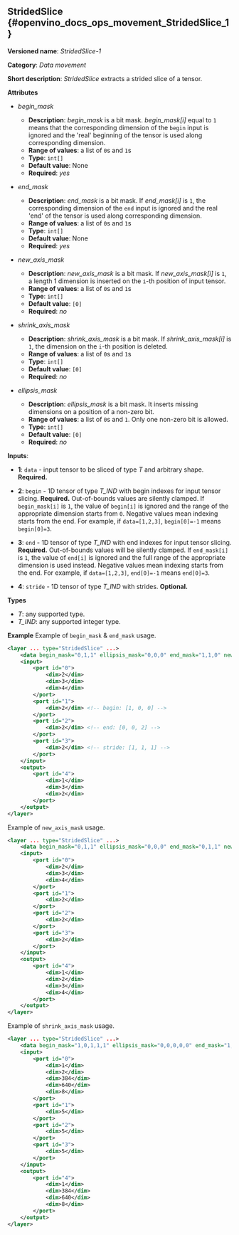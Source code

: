 ## StridedSlice <a name="StridedSlice"></a> {#openvino_docs_ops_movement_StridedSlice_1}

**Versioned name**: *StridedSlice-1*

**Category**: *Data movement*

**Short description**: *StridedSlice* extracts a strided slice of a tensor.

**Attributes**

*   *begin_mask*

    * **Description**: *begin_mask* is a bit mask. *begin_mask[i]* equal to `1` means that the corresponding dimension of the `begin` input is ignored and the 'real' beginning of the tensor is used along corresponding dimension.
    * **Range of values**: a list of `0`s and `1`s
    * **Type**: `int[]`
    * **Default value**: None
    * **Required**: *yes*

*   *end_mask*

    * **Description**: *end_mask* is a bit mask. If *end_mask[i]* is `1`, the corresponding dimension of the `end` input is ignored and the real 'end' of the tensor is used along corresponding dimension.
    * **Range of values**: a list of `0`s and `1`s
    * **Type**: `int[]`
    * **Default value**: None
    * **Required**: *yes*

*   *new_axis_mask*

    * **Description**: *new_axis_mask* is a bit mask. If *new_axis_mask[i]* is `1`, a length 1 dimension is inserted on the `i`-th position of input tensor.
    * **Range of values**: a list of `0`s and `1`s
    * **Type**: `int[]`
    * **Default value**: `[0]`
    * **Required**: *no*

*   *shrink_axis_mask*

    * **Description**: *shrink_axis_mask* is a bit mask. If *shrink_axis_mask[i]* is `1`, the dimension on the `i`-th position is deleted.
    * **Range of values**: a list of `0`s and `1`s
    * **Type**: `int[]`
    * **Default value**: `[0]`
    * **Required**: *no*

*   *ellipsis_mask*

    * **Description**: *ellipsis_mask* is a bit mask. It inserts missing dimensions on a position of a non-zero bit.
    * **Range of values**: a list of `0`s and `1`. Only one non-zero bit is allowed.
    * **Type**: `int[]`
    * **Default value**: `[0]`
    * **Required**: *no*

**Inputs**:

*   **1**: `data` - input tensor to be sliced of type *T* and arbitrary shape. **Required.**

*   **2**: `begin` - 1D tensor of type *T_IND* with begin indexes for input tensor slicing. **Required.**
    Out-of-bounds values are silently clamped. If `begin_mask[i]` is `1`, the value of `begin[i]` is ignored and the range of the appropriate dimension starts from `0`. Negative values mean indexing starts from the end. For example, if `data=[1,2,3]`, `begin[0]=-1` means `begin[0]=3`.

*   **3**: `end` - 1D tensor of type *T_IND* with end indexes for input tensor slicing. **Required.**
    Out-of-bounds values will be silently clamped. If `end_mask[i]` is `1`, the value of `end[i]` is ignored and the full range of the appropriate dimension is used instead. Negative values mean indexing starts from the end. For example, if `data=[1,2,3]`, `end[0]=-1` means `end[0]=3`.

*   **4**: `stride` - 1D tensor of type *T_IND* with strides. **Optional.**

**Types**
* *T*: any supported type.
* *T_IND*: any supported integer type.

**Example**
Example of `begin_mask` & `end_mask` usage.
```xml
<layer ... type="StridedSlice" ...>
    <data begin_mask="0,1,1" ellipsis_mask="0,0,0" end_mask="1,1,0" new_axis_mask="0,0,0" shrink_axis_mask="0,0,0"/>
    <input>
        <port id="0">
            <dim>2</dim>
            <dim>3</dim>
            <dim>4</dim>
        </port>
        <port id="1">
            <dim>2</dim> <!-- begin: [1, 0, 0] -->
        </port>
        <port id="2">
            <dim>2</dim> <!-- end: [0, 0, 2] -->
        </port>
        <port id="3">
            <dim>2</dim> <!-- stride: [1, 1, 1] -->
        </port>
    </input>
    <output>
        <port id="4">
            <dim>1</dim>
            <dim>3</dim>
            <dim>2</dim>
        </port>
    </output>
</layer>
```

Example of `new_axis_mask` usage.
```xml
<layer ... type="StridedSlice" ...>
    <data begin_mask="0,1,1" ellipsis_mask="0,0,0" end_mask="0,1,1" new_axis_mask="1,0,0" shrink_axis_mask="0,0,0"/>
    <input>
        <port id="0">
            <dim>2</dim>
            <dim>3</dim>
            <dim>4</dim>
        </port>
        <port id="1">
            <dim>2</dim>
        </port>
        <port id="2">
            <dim>2</dim>
        </port>
        <port id="3">
            <dim>2</dim>
        </port>
    </input>
    <output>
        <port id="4">
            <dim>1</dim>
            <dim>2</dim>
            <dim>3</dim>
            <dim>4</dim>
        </port>
    </output>
</layer>
```

Example of `shrink_axis_mask` usage.
```xml
<layer ... type="StridedSlice" ...>
    <data begin_mask="1,0,1,1,1" ellipsis_mask="0,0,0,0,0" end_mask="1,0,1,1,1" new_axis_mask="0,0,0,0,0" shrink_axis_mask="0,1,0,0,0"/>
    <input>
        <port id="0">
            <dim>1</dim>
            <dim>2</dim>
            <dim>384</dim>
            <dim>640</dim>
            <dim>8</dim>
        </port>
        <port id="1">
            <dim>5</dim>
        </port>
        <port id="2">
            <dim>5</dim>
        </port>
        <port id="3">
            <dim>5</dim>
        </port>
    </input>
    <output>
        <port id="4">
            <dim>1</dim>
            <dim>384</dim>
            <dim>640</dim>
            <dim>8</dim>
        </port>
    </output>
</layer>
```
